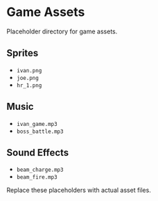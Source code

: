 # Game Assets

Placeholder directory for game assets.

## Sprites
- `ivan.png`
- `joe.png`
- `hr_1.png`

## Music
- `ivan_game.mp3`
- `boss_battle.mp3`

## Sound Effects
- `beam_charge.mp3`
- `beam_fire.mp3`

Replace these placeholders with actual asset files.
